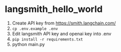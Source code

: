 # langsmith_hello_world

1. Create API key from https://smith.langchain.com/
2. `cp .env.example .env`
3. Edit langsmith API key and openai key into .env
4. `pip install -r requirements.txt`
5. python main.py
